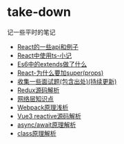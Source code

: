 # take-down
记一些平时的笔记
<br/>
- [React的一些api和例子](https://github.com/MyPrototypeWhat/take-down/issues/1)
- [React中使用ts-小记](https://github.com/MyPrototypeWhat/take-down/issues/2)
- [Es6中的extends做了什么](https://github.com/MyPrototypeWhat/take-down/issues/3)
- [React-为什么要加super(props)](https://github.com/MyPrototypeWhat/take-down/issues/4)
- [收集一些面试题(包含出处)(持续更新)](https://github.com/MyPrototypeWhat/take-down/issues/5)
- [Redux源码解析](https://github.com/MyPrototypeWhat/take-down/issues/6) 
- [网络层知识点](https://github.com/MyPrototypeWhat/take-down/issues/7) 
- [Webpack原理浅析](https://github.com/MyPrototypeWhat/take-down/issues/8)
- [Vue3 reactive源码解析](https://github.com/MyPrototypeWhat/take-down/issues/9) 
- [async/await原理解析](https://github.com/MyPrototypeWhat/take-down/issues/10)
- [class原理解析](https://github.com/MyPrototypeWhat/take-down/issues/11)
